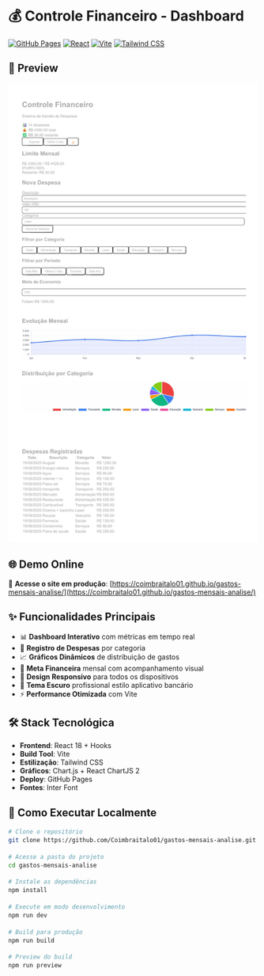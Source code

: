 # 💰 Controle Financeiro - Dashboard

[![GitHub Pages](https://img.shields.io/badge/GitHub%20Pages-Live-brightgreen)](https://coimbraitalo01.github.io/gastos-mensais-analise/)
[![React](https://img.shields.io/badge/React-18.2.0-blue)](https://reactjs.org/)
[![Vite](https://img.shields.io/badge/Vite-4.4.0-purple)](https://vitejs.dev/)
[![Tailwind CSS](https://img.shields.io/badge/Tailwind-3.3.0-38B2AC)](https://tailwindcss.com/)

## 📸 Preview

![Dashboard Preview](https://raw.githubusercontent.com/Coimbraitalo01/gastos-mensais-analise/main/Preview.png)

## 🌐 Demo Online

🚀 **Acesse o site em produção**: [https://coimbraitalo01.github.io/gastos-mensais-analise/](https://coimbraitalo01.github.io/gastos-mensais-analise/)

## ✨ Funcionalidades Principais

- 📊 **Dashboard Interativo** com métricas em tempo real
- 💸 **Registro de Despesas** por categoria
- 📈 **Gráficos Dinâmicos** de distribuição de gastos
- 🎯 **Meta Financeira** mensal com acompanhamento visual
- 📱 **Design Responsivo** para todos os dispositivos
- 🌙 **Tema Escuro** profissional estilo aplicativo bancário
- ⚡ **Performance Otimizada** com Vite

## 🛠️ Stack Tecnológica

- **Frontend**: React 18 + Hooks
- **Build Tool**: Vite
- **Estilização**: Tailwind CSS
- **Gráficos**: Chart.js + React ChartJS 2
- **Deploy**: GitHub Pages
- **Fontes**: Inter Font

## 🚀 Como Executar Localmente

```bash
# Clone o repositório
git clone https://github.com/Coimbraitalo01/gastos-mensais-analise.git

# Acesse a pasta do projeto
cd gastos-mensais-analise

# Instale as dependências
npm install

# Execute em modo desenvolvimento
npm run dev

# Build para produção
npm run build

# Preview do build
npm run preview
